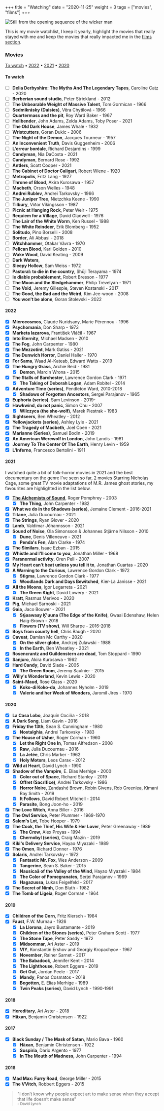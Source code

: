 +++
title = "Watching"
date = "2020-11-25"
weight = 3
tags = ["movies", "films"]
+++

![Still from the opening sequence of the wicker man](/img/about/watching.jpg "Still from the opening sequence of the wicker man")

This is my movie watchlist, I keep it yearly, highlight the movies that really stayed with me and keep the movies that really impacted me in the [films section](/about/films).

### Movies

[To watch](#to-watch) •
[2022](#2022) •
[2021](#2021) •
[2020](#2020)

#### To watch

<div class="checklist">

- [ ] **Delia Derbyshire: The Myths And The Legendary Tapes**, Caroline Catz - 2020
- [ ] **Berberian sound studio**, Peter Strickland - 2012
- [ ] **The Unbearable Weight of Massive Talent**, Tom Gormican - 1966
- [ ] **Sedmikrásky (Daisies)**, Věra Chytilová - 1966
- [ ] **Quartermass and the pit**, Roy Ward Baker - 1967
- [ ] **Hellbender**, John Adams, Zelda Adams, Toby Poser - 2021
- [ ] **The Old Dark House**, James Whale - 1932
- [ ] **Wristcutters**, Goran Dukic - 2006
- [ ] **The Night of the Demon**, Jacques Tourneur - 1957
- [ ] **An Inconvenient Truth**, Davis Guggenheim - 2006
- [ ] **L'erreur boréale**, Richard Desjardins - 1999
- [ ] **Candyman**, Nia DaCosta - 2021
- [ ] **Candyman**, Bernard Rose - 1992
- [ ] **Antlers**, Scott Cooper - 2021
- [ ] **The Cabinet of Doctor Caligari**, Robert Wiene - 1920
- [ ] **Metropolis**, Fritz Lang - 1927
- [ ] **Throne of Blood**, Akira Kurosawa - 1957
- [ ] **Macbeth**, Orson Welles - 1948
- [ ] **Andrei Rublev**, Andrei Tarkovsky - 1966
- [ ] **The Juniper Tree**, Nietzchka Keene - 1990
- [ ] **Tilbury**, Viðar Víkingsson - 1987
- [ ] **Picnic at Hanging Rock**, Peter Weir - 1975
- [ ] **Requiem for a Village**, David Gladwell - 1976
- [ ] **The Lair of the White Worm**, Ken Russel - 1988
- [ ] **The White Reindeer**, Erik Blomberg - 1952
- [ ] **Solitudo**, Pino Borselli - 2008
- [ ] **Border**, Ali Abbasi - 2018
- [ ] **Witchhammer**, Otakar Vávra - 1970
- [ ] **Pelican Blood**, Karl Golden - 2010
- [ ] **Wake Wood**, David Keating - 2009
- [ ] **Dark Waters**,
- [ ] **Sleepy Hollow**, Sam Weiss - 1972
- [ ] **Pastoral: to die in the country**, Shūji Terayama - 1974
- [ ] **le diable probablement**, Robert Bresson - 1977
- [ ] **The Moon and the Sledgehammer**, Philip Trevelyan - 1971
- [ ] **The Void**, Jeremy Gillespie, Steven Kostanski - 2017
- [ ] **The Good, the Bad and the Weird**, Kim Jee-woon - 2008
- [ ] **You won't be alone**, Goran Stolevski - 2022

</div>

#### 2022

<div class="checklist">

- [x] **Microcosmos**, Claude Nuridsany, Marie Pérennou - 1996
- [x] **Psychomania**, Don Sharp - 1973
- [x] **Marketa lazarova**, František Vláčil - 1967
- [x] **Into Eternity**, Michael Madsen - 2010
- [x] **The Fog**, John Carpenter - 1980
- [x] **The Mezzotint**, Mark Gatiss - 2021
- [x] **The Dunwich Horror**, Daniel Haller - 1970
- [x] **For Sama**, Waad Al-Kateab, Edward Watts - 2019
- [x] **The Hungry Grass**, Archie Reid - 1981
  - [x] **Demon**, Marcin Wrona - 2015
- [x] **The Stalls of Barchester**, Lawrence Gordon Clark - 1971
  - [x] **The Taking of Deborah Logan**, Adam Robitel - 2014
- [x] **Adventure Time (series)**, Pendleton Ward, 2010-2018
  - [x] **Shadows of Forgotten Ancestors**, Sergei Parajanov - 1965
- [x] **Euphoria (series)**, Sam Levinson - 2019-
- [x] **Hawkwind, do not panic**, Simon Chu - 2007
  - [x] **Wilczyca (the she-wolf)**, Marek Piestrak - 1983
- [x] **Sightseers**, Ben Wheatley - 2012
- [x] **Yellowjackets (series)**, Ashley Lyle - 2021
- [x] **The Tragedy of Macbeth**, Joel Coen - 2021
- [x] **Marianne (Series)**, Samuel Bodin - 2019
- [x] **An American Werewolf in London**, John Landis - 1981
- [x] **Journey To The Center Of The Earth**, Henry Levin - 1959
- [x] **L'Inferno**, Francesco Bertolini - 1911

</div>

#### 2021

I watched quite a bit of folk-horror movies in 2021 and the best documentary on the genre I've seen so far, 2 movies Starring Nicholas Cage, some great TV movie adaptations of M.R. James ghost stories, my favourites are highlighted in the list below.

<div class="checklist">

- [x] **[The Alchemists of Sound](https://www.ubu.com/film/alchemists.html)**, Roger Pomphrey - 2003
  - [x] **The Thing**, John Carpenter - 1982
- [x] **What we do in the Shadows (series)**, Jemaine Clement - 2016-2021
- [x] **Titane**, Julia Ducournau - 2021
- [x] **The Strings**, Ryan Glover - 2020
- [x] **Lamb**, Valdimar Jóhannsson - 2021
- [x] **Sound of Noise**, Ola Simonsson & Johannes Stjärne Nilsson - 2010
  - [x] **Dune**, Denis Villeneuve - 2021
  - [x] **Penda's Fen**, Alan Clarke - 1974
- [x] **The Similars**, Isaac Ezban - 2015
- [x] **Whistle and I'll come to you**, Jonathan Miller - 1968
- [x] **Paranormal activity**, Oren Peli - 2007
- [x] **My Heart can't beat unless you tell it to**, Jonathan Cuartas - 2020
- [x] **A Warning to the Curious**, Lawrence Gordon Clark - 1972
  - [x] **Stigma**, Lawrence Gordon Clark - 1977
  - [x] **Woodlands Dark and Days Bewitched**, Kier-La Janisse - 2021
- [x] **All the Moons**, Igor Legarreta - 2021
  - [x] **The Green Kight**, David Lowery - 2021
- [x] **Kratt**, Rasmus Merivoo - 2020
- [x] **Pig**, Michael Sarnoski - 2021
- [x] **Gaia**, Jaco Bouwer - 2021
  - [x] **SG̲aawaay Ḵ'uuna (The Edge of the Knife)**, Gwaai Edenshaw, Helen Haig-Brown - 2018
  - [x] **Flowers (TV show)**, Will Sharpe - 2016-2018
- [x] **Boys from county hell**, Chris Baugh - 2020
- [x] **Caveat**, Damian Mc Carthy - 2020
  - [x] **On the silver globe**, Andrzej Zulawski - 1988
  - [x] **In the Earth**, Ben Wheatley - 2021
- [x] **Rosencrantz and Guildenstern are dead**, Tom Stoppard - 1990
- [x] **Sanjuro**, Akira Kurosawa - 1962
- [x] **Hard Candy**, David Slade - 2005
  - [x] **The Green Room**, Jeremy Saulnier - 2015
- [x] **Willy's Wonderland**, Kevin Lewis - 2020
- [x] **Saint-Maud**, Rose Glass - 2020
  - [x] **Koko-di Koko-da**, Johannes Nyholm - 2019
  - [x] **Valerie and her Week of Wonders**, Jaromil Jires - 1970

</div>

#### 2020

<div class="checklist">

- [x] **La Casa Lobo**, Joaquín Cociña - 2018
- [x] **A Dark Song**, Liam Gavin - 2016
- [x] **Friday the 13th**, Sean S. Cunningham - 1980
  - [x] **Nostalghia**, Andrei Tarkovsky - 1983
- [x] **The House of Usher**, Roger Corman - 1960
  - [x] **Let the Right One In**, Tomas Alfredson - 2008
  - [x] **Raw**, Julia Ducournau - 2016
  - [x] **La Jetée**, Chris Marker - 1962
  - [x] **Holy Motors**, Leos Carax - 2012
- [x] **Wild at Heart**, David Lynch - 1990
- [x] **Shadow of the Vampire**, E. Elias Merhige - 2000
  - [x] **Color out of Space**, Richard Stanley - 2019
  - [x] **Offret (Sacrifice)**, Andrei Tarkovsky - 1986
  - [x] **Horror Noire**, Zandashé Brown, Robin Givens, Rob Greenlea, Kimani Ray Smith - 2019
  - [x] **It Follows**, David Robert Mitchell - 2014
  - [x] **Parasite**, Bong Joon-ho - 2019
- [x] **The Love Witch**, Anna Biller - 2016
- [x] **The Owl Service**, Peter Plummer - 1969-1970
- [x] **Salem's Lot**, Tobe Hooper - 1979
- [x] **The Cook, the Thief, His Wife & Her Lover**, Peter Greenaway - 1989
  - [x] **The Crow**, Alex Proyas - 1994
  - [x] **Chernobyl (series)**, Craig Mazin - 2019
- [x] **Kiki's Delivery Service**, Hayao Miyazaki - 1989
- [x] **The Omen**, Richard Donner - 1976
- [x] **Solaris**, Andrei Tarkovsky - 1972
  - [x] **Fantastic Mr. Fox**, Wes Anderson - 2009
  - [x] **Tangerine**, Sean S. Baker - 2015
  - [x] **Nausicaä of the Valley of the Wind**, Hayao Miyazaki - 1984
  - [x] **The Color of Pomegranates**, Serjei Parajanov - 1969
  - [x] **Hagazussa**, Lukas Feigelfeld - 2017
- [x] **The Secret of Nimh**, Don Bluth - 1982
- [x] **The Tomb of Ligeia**, Roger Corman - 1964

</div>

#### 2019

<div class="checklist">

- [x] **Children of the Corn**, Fritz Kiersch - 1984
- [x] **Faust**, F.W. Murnau - 1926
  - [x] **La Llorona**, Jayro Bustamante - 2019
  - [x] **Children of the Stones (series)**, Peter Graham Scott - 1977
  - [x] **The Stone Tape**, Peter Sasdy - 1972
  - [x] **Midsommar**, Ari Aster - 2019
  - [x] **VIY**, Konstantin Ershov and Georgiy Kropachyov - 1967
  - [x] **November**, Rainer Sarnet - 2017
  - [x] **The Babadook**, Jennifer Kent - 2014
  - [x] **The Lighthouse**, Robert Eggers - 2019
  - [x] **Get Out**, Jordan Peele - 2017
  - [x] **Mandy**, Panos Cosmatos - 2018
  - [x] **Begotten**, E. Elias Merhige - 1989
  - [x] **Twin Peaks (series)**, David Lynch - 1990-1991

</div>

#### 2018

<div class="checklist">

- [x] **Hereditary**, Ari Aster - 2018
- [x] **Häxan**, Benjamin Christensen - 1922

</div>

#### 2017

<div class="checklist">

- [x] **Black Sunday / The Mask of Satan**, Mario Bava - 1960
  - [x] **Häxan**, Benjamin Christensen - 1922
  - [x] **Suspiria**, Dario Argento - 1977
  - [x] **In The Mouth of Madness**, John Carpenter - 1994

</div>

#### 2016

<div class="checklist">

- [x] **Mad Max: Furry Road**, George Miller - 2015
- [x] **The VVitch**, Robbert Eggers - 2015

</div>

> "I don’t know why people expect art to make sense when they accept that life doesn’t make sense"  
> <small>- David Lynch</small>
